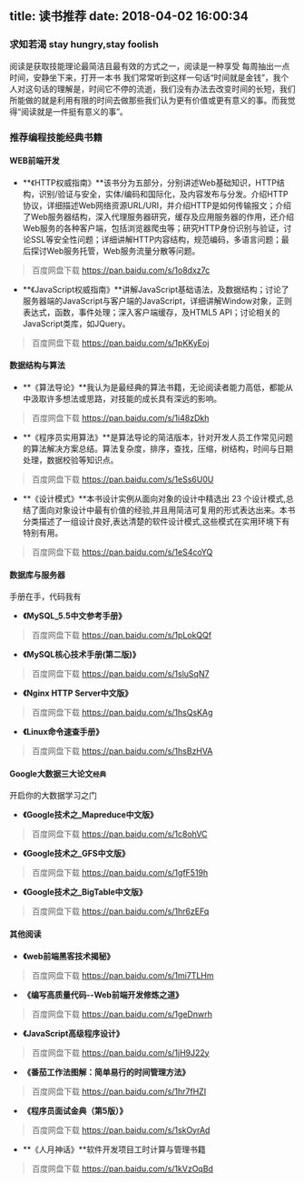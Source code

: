 title: 读书推荐
date: 2018-04-02 16:00:34
---
### 求知若渴 stay hungry,stay foolish

阅读是获取技能理论最简洁且最有效的方式之一，阅读是一种享受
每周抽出一点时间，安静坐下来，打开一本书
我们常常听到这样一句话“时间就是金钱”，我个人对这句话的理解是，时间它不停的流逝，我们没有办法去改变时间的长短，我们所能做的就是利用有限的时间去做那些我们认为更有价值或更有意义的事。而我觉得“阅读就是一件挺有意义的事”。

### 推荐编程技能经典书籍

#### WEB前端开发

- **《HTTP权威指南》**该书分为五部分，分别讲述Web基础知识，HTTP结构，识别/验证与安全，实体/编码和国际化，及内容发布与分发。介绍HTTP协议，详细描述Web网络资源URL/URI，并介绍HTTP是如何传输报文；介绍了Web服务器结构，深入代理服务器研究，缓存及应用服务器的作用，还介绍Web服务的各种客户端，包括浏览器爬虫等；研究HTTP身份识别与验证，讨论SSL等安全性问题；详细讲解HTTP内容结构，规范编码，多语言问题；最后探讨Web服务托管，Web服务流量分散等问题。
> 百度网盘下载 https://pan.baidu.com/s/1o8dxz7c

- **《JavaScript权威指南》**讲解JavaScript基础语法，及数据结构；讨论了服务器端的JavaScript与客户端的JavaScript，详细讲解Window对象，正则表达式，函数，事件处理；深入客户端缓存，及HTML5 API；讨论相关的JavaScript类库，如JQuery。
> 百度网盘下载 https://pan.baidu.com/s/1pKKyEoj

#### 数据结构与算法

- **《算法导论》**我认为是最经典的算法书籍，无论阅读者能力高低，都能从中汲取许多想法或思路，对技能的成长具有深远的影响。
> 百度网盘下载 https://pan.baidu.com/s/1i48zDkh

- **《程序员实用算法》**是算法导论的简洁版本，针对开发人员工作常见问题的算法解决方案总结。算法复杂度，排序，查找，压缩，树结构，时间与日期处理，数据校验等知识点。
> 百度网盘下载 https://pan.baidu.com/s/1eSs6U0U

- **《设计模式》**本书设计实例从面向对象的设计中精选出 23 个设计模式,总结了面向对象设计中最有价值的经验,并且用简洁可复用的形式表达出来。本书分类描述了一组设计良好,表达清楚的软件设计模式,这些模式在实用环境下有特别有用。
> 百度网盘下载 https://pan.baidu.com/s/1eS4coYQ

#### 数据库与服务器

手册在手，代码我有

- **《MySQL_5.5中文参考手册》**
> 百度网盘下载 https://pan.baidu.com/s/1pLokQQf

- **《MySQL核心技术手册(第二版)》**
> 百度网盘下载 https://pan.baidu.com/s/1sluSqN7

- **《Nginx HTTP Server中文版》**
> 百度网盘下载 https://pan.baidu.com/s/1hsQsKAg

- **《Linux命令速查手册》**
> 百度网盘下载 https://pan.baidu.com/s/1hsBzHVA

#### Google大数据三大论文`经典`

开启你的大数据学习之门

- **《Google技术之_Mapreduce中文版》**
> 百度网盘下载 https://pan.baidu.com/s/1c8ohVC

- **《Google技术之_GFS中文版》**
> 百度网盘下载 https://pan.baidu.com/s/1gfF519h

- **《Google技术之_BigTable中文版》**
> 百度网盘下载 https://pan.baidu.com/s/1hr6zEFq

#### 其他阅读


- **《web前端黑客技术揭秘》**
> 百度网盘下载 https://pan.baidu.com/s/1mi7TLHm

- **《编写高质量代码--Web前端开发修炼之道》**
> 百度网盘下载 https://pan.baidu.com/s/1geDnwrh

- **《JavaScript高级程序设计》**
> 百度网盘下载 https://pan.baidu.com/s/1jH9J22y

- **《番茄工作法图解：简单易行的时间管理方法》**
> 百度网盘下载 https://pan.baidu.com/s/1hr7fHZI

- **《程序员面试金典（第5版）》**
> 百度网盘下载 https://pan.baidu.com/s/1skOyrAd

- **《人月神话》**软件开发项目工时计算与管理书籍
> 百度网盘下载 https://pan.baidu.com/s/1kVzOqBd
